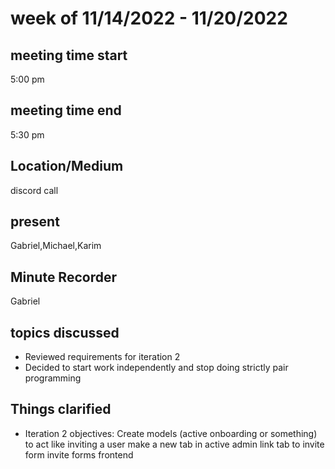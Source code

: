 # week of 11/14/2022 - 11/20/2022
## meeting time start
5:00 pm
## meeting time end
5:30 pm
## Location/Medium
discord call
## present
Gabriel,Michael,Karim
## Minute Recorder
Gabriel
## topics discussed
 * Reviewed requirements for iteration 2
 * Decided to start work independently and stop doing strictly pair programming
## Things clarified
 * Iteration 2 objectives:
 Create models (active onboarding or something) to act like inviting a user 
make a new tab in active admin
link tab to invite form
invite forms
frontend
